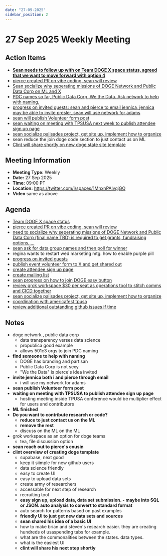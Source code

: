 ```yaml
---
date: "27-09-2025"
sidebar_position: 2
---
```


# 27 Sep 2025 Weekly Meeting

## Action Items

- **[Sean needs to follow up with on Team DOGE X space status, agreed that we want to move forward with option 4](https://github.com/DOGE-network/website/issues/71)**
- [pierce created PR on vibe coding. sean will review](https://github.com/DOGE-network/website/issues/69)
- [Sean socialize why seperating missions of DOGE Network and Public Data Corp on ML and X](https://github.com/DOGE-network/website/issues/72)
- [PDC names so far, Public Data Corp, We the Data. Ask network to help with naming.](https://github.com/DOGE-network/website/issues/72)
- [progress on invited guests: sean and pierce to email jennica, jennica may be able to invite presler, sean will use network for adams](https://github.com/DOGE-network/website/issues/73)
- [sean will publish Volunteer form post](https://forms.gle/5WD4CA6h3tmcgvTL7)
- [sean waiting on meeting with TPSUSA next week to publish attendee sign up page](https://github.com/DOGE-network/website/issues/74)
- [sean socialize palisades project, get site up, implement how to organize](https://github.com/DOGE-network/website/issues/77)
- sean reduce the join doge code section to just contact us on ML
- [Clint will share shortly on new doge state site template](https://github.com/DOGE-network/website/issues/82)

## Meeting Information

- **Meeting Type:** Weekly
- **Date:**  27 Sep 2025
- **Time:** 09:00 PT
- **Location:** https://twitter.com/i/spaces/1MnxnPAlvqjGO
- **Video** same as above

## Agenda

- [Team DOGE X space status](https://github.com/DOGE-network/website/issues/71)
- [pierce created PR on vibe coding. sean will review](https://github.com/DOGE-network/website/issues/69)
- [need to socialize why seperating missions of DOGE Network and Public Data Corp (final name TBD) is required to get grants, fundraising options, ...](https://github.com/DOGE-network/website/issues/72)
- [sean ask for data group names and then poll for winner](https://github.com/DOGE-network/website/issues/72)
- regina wants to restart wed marketing mtg. how to enable purple pill
- [progress on invited guests](https://github.com/DOGE-network/website/issues/73)
- [publish event volunteer form to X and get shared out](https://forms.gle/5WD4CA6h3tmcgvTL7)
- [create attendee sign up page](https://github.com/DOGE-network/website/issues/74)
- [create mailing list](https://github.com/DOGE-network/website/issues/75)
- [sean progress on how to join DOGE easy button](https://github.com/DOGE-network/website/issues/76)
- [review grok workspace $30 per seat as operations tool to stitch comms and CICD together](https://github.com/DOGE-network/website/issues/78)
- [sean socialize palisades project, get site up, implement how to organize](https://github.com/DOGE-network/website/issues/77)
- [coordination with americafest tpusa](https://github.com/DOGE-network/website/issues/50)
- [review additional outstanding github issues if time](https://github.com/DOGE-network/website/issues)

## Notes

- doge network , public data corp
	- data transparency verses data science
	- propublica good example
	- allows 501c3 orgs to join PDC
naming
- **find someone to help with naming**
	- DOGE has branding and partisan
	- Public Data Corp is not sexy
	- "We the Data" is pierce's idea
invited
- **invite jennica both i and pierce through email**
	- i will use my network for adams
- **sean publish Volunteer form post**
- **waiting on meeting with TPSUSA to publish attendee sign up page**
	- hosting meeting inside TPUSA conference would be multiplier effect for users and contributors
- **ML finished**
- **Do you want to contribute research or code?**
	- **reduce to just contact us on the ML**
	- **remove the rest**
	- discuss on the ML on the ML
- grok workspace as an option for doge teams
	- tea, file discussion option 
- **sean reach out to pierce's cousin**
- **clint overview of creating doge template**
	- supabase, next good
	- keep it siimple for new github users
	- data science friendly
	- easy to create UI
	- easy to upload data sets
	- create army of researchers
	- accessable for next step of research
	- recruiting tool
	- **easy sign up, upload data, data set submission. - maybe into SQL or JSON. auto analysis to convert to standard format**
	- auto search for patterns based on past examples
	- **friendly UI to just get new data sets and sources**
	- **sean shared his idea of a basic UI**
	- how to make brian and steven's research easier. they are creating hundreds of usaspending tabs for example. 
	- what are the commonalities between the states. data types. 
	- what is the easiest UI
	- **clint will share his next step shortly** 
